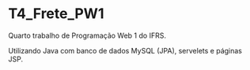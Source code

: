 # T4_Frete_PW1
Quarto trabalho de Programação Web 1 do IFRS.

Utilizando Java com banco de dados MySQL (JPA), servelets e páginas JSP. 
